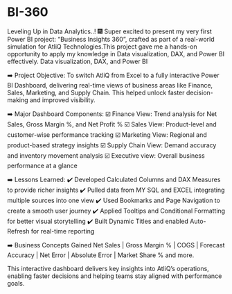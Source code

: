 # BI-360
Leveling Up in Data Analytics..! 🎆 
Super excited to present my very first Power BI project: “Business Insights 360”, crafted as part of a real-world simulation for AtliQ Technologies.This project gave me a hands-on opportunity to apply my knowledge in Data visualization, DAX, and Power BI effectively. Data visualization, DAX, and Power BI 
 
➡️ Project Objective:
To switch AtliQ from Excel to a fully interactive Power BI Dashboard, delivering real-time views of business areas like Finance, Sales, Marketing, and Supply Chain. This helped unlock faster decision-making and improved visibility.
 
➡️ Major Dashboard Components:
 ☑️ Finance View: Trend analysis for Net Sales, Gross Margin %, and Net Profit %
 ☑️ Sales View: Product-level and customer-wise performance tracking
 ☑️ Marketing View: Regional and product-based strategy insights
 ☑️ Supply Chain View: Demand accuracy and inventory movement analysis
 ☑️ Executive view: Overall business performance at a glance
 
➡️ Lessons Learned:
 ✔️ Developed Calculated Columns and DAX Measures to provide richer insights 
 ✔️ Pulled data from MY SQL and EXCEL integrating multiple sources into one view
 ✔️ Used Bookmarks and Page Navigation to create a smooth user journey 
 ✔️ Applied Tooltips and Conditional Formatting for better visual storytelling
 ✔️ Built Dynamic Titles and enabled Auto-Refresh for real-time reporting
 
➡️ Business Concepts Gained 
Net Sales | Gross Margin % | COGS | Forecast Accuracy | Net Error | Absolute Error | Market Share % and more.
 
This interactive dashboard delivers key insights into AtliQ’s operations, enabling faster decisions and helping teams stay aligned with performance goals.
